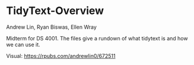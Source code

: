 # TidyText-Overview
Andrew Lin, Ryan Biswas, Ellen Wray

Midterm for DS 4001. The files give a rundown of what tidytext is and how we can use it.


Visual: https://rpubs.com/andrewlin0/672511
